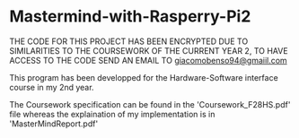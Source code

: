 # Mastermind-with-Rasperry-Pi2

THE CODE FOR THIS PROJECT HAS BEEN ENCRYPTED DUE TO SIMILARITIES TO THE COURSEWORK OF THE CURRENT YEAR 2, TO HAVE ACCESS TO THE CODE SEND AN EMAIL TO giacomobenso94@gmaiil.com

This program has been developped for the Hardware-Software interface course in my 2nd year.

The Coursework specification can be found in the 'Coursework_F28HS.pdf' file whereas the explaination of my implementation is in 'MasterMindReport.pdf'

